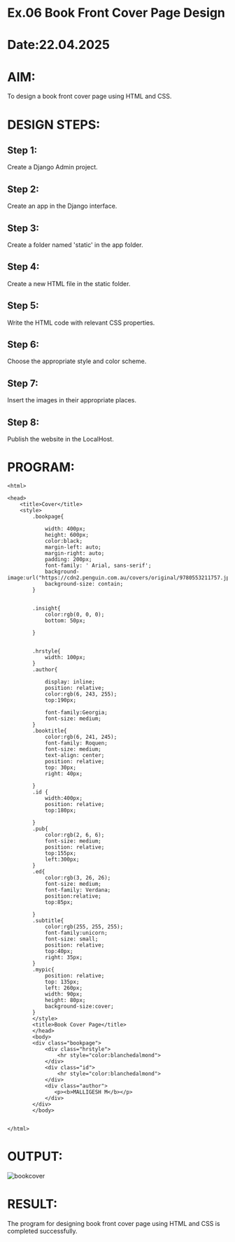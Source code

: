 # Ex.06 Book Front Cover Page Design
# Date:22.04.2025
# AIM:
To design a book front cover page using HTML and CSS.

# DESIGN STEPS:
## Step 1:
Create a Django Admin project.

## Step 2:
Create an app in the Django interface.

## Step 3:
Create a folder named 'static' in the app folder.

## Step 4:
Create a new HTML file in the static folder.

## Step 5:
Write the HTML code with relevant CSS properties.

## Step 6:
Choose the appropriate style and color scheme.

## Step 7:
Insert the images in their appropriate places.

## Step 8:
Publish the website in the LocalHost.

# PROGRAM:
```
<html>

<head>
    <title>Cover</title>
    <style>
        .bookpage{

            width: 400px;
            height: 600px;
            color:black;
            margin-left: auto;
            margin-right: auto;
            padding: 200px;
            font-family: ' Arial, sans-serif';
            background-image:url("https://cdn2.penguin.com.au/covers/original/9780553211757.jpg");
            background-size: contain;
        }
            
        
        .insight{
            color:rgb(0, 0, 0);
            bottom: 50px;
        
        }
        
        
        .hrstyle{
            width: 100px;
        }
        .author{
        
            display: inline;
            position: relative;
            color:rgb(6, 243, 255);
            top:190px;
            
            font-family:Georgia;
            font-size: medium;
        }
        .booktitle{
            color:rgb(6, 241, 245);
            font-family: Roquen;
            font-size: medium;
            text-align: center;
            position: relative;
            top: 30px;
            right: 40px;
        
        }
        .id {
            width:400px;
            position: relative;
            top:180px;
            
        }
        .pub{
            color:rgb(2, 6, 6);
            font-size: medium;
            position: relative;
            top:155px;
            left:300px;
        }
        .ed{
            color:rgb(3, 26, 26);
            font-size: medium;
            font-family: Verdana;
            position:relative;
            top:85px;
        
        }
        .subtitle{
            color:rgb(255, 255, 255);
            font-family:unicorn;
            font-size: small;
            position: relative;
            top:40px;
            right: 35px;
        }
        .mypic{
            position: relative;
            top: 135px;
            left: 260px;
            width: 90px;
            height: 80px;
            background-size:cover;
        }
        </style>
        <title>Book Cover Page</title>
        </head>
        <body>
        <div class="bookpage">
            <div class="hrstyle">
                <hr style="color:blanchedalmond">
            </div>
            <div class="id">
                <hr style="color:blanchedalmond">
            </div>
            <div class="author">
               <p><b>MALLIGESH M</b></p>
            </div>
        </div>
        </body>
        

</html>
```

# OUTPUT:
![bookcover](https://github.com/user-attachments/assets/42f970aa-cf73-4dc8-9118-4190df635aeb)

# RESULT:
The program for designing book front cover page using HTML and CSS is completed successfully.
